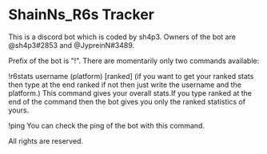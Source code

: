 # ShainNs_R6s Tracker

This is a discord bot which is coded by sh4p3.
Owners of the bot are @sh4p3#2853 and @JypreinN#3489.

Prefix of the bot is "!".
There are momentarily only two commands available:

!r6stats username (platform) [ranked] (if you want to get your ranked stats then type at the end ranked if not then just write the username and the platform.)
This command gives your overall stats.If you type ranked at the end of the command then the bot gives you only the ranked statistics of yours.

!ping
You can check the ping of the bot with this command.


All rights are reserved.
